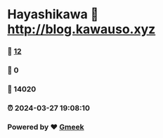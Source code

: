 # Hayashikawa :link: http://blog.kawauso.xyz 
### :page_facing_up: [12](http://blog.kawauso.xyz/tag.html) 
### :speech_balloon: 0 
### :hibiscus: 14020 
### :alarm_clock: 2024-03-27 19:08:10 
### Powered by :heart: [Gmeek](https://github.com/Meekdai/Gmeek)
